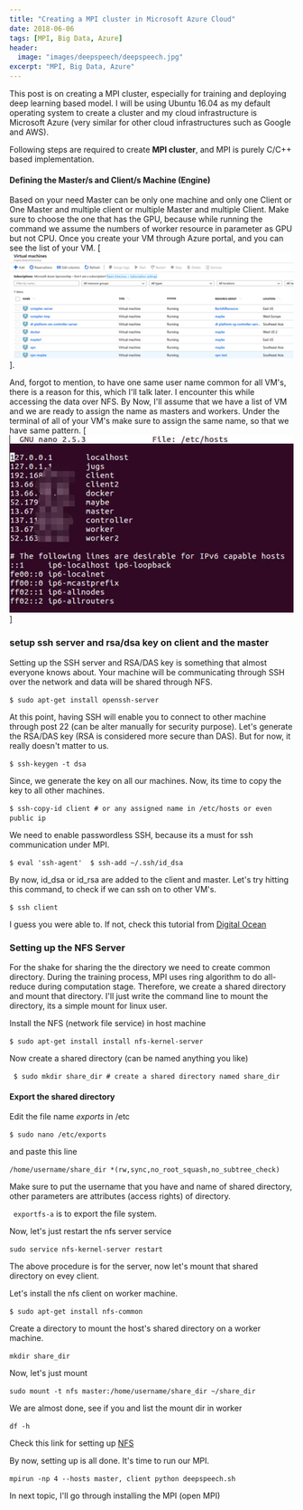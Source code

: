 ```yaml
---
title: "Creating a MPI cluster in Microsoft Azure Cloud"
date: 2018-06-06
tags: [MPI, Big Data, Azure]
header:
  image: "images/deepspeech/deepspeech.jpg"
excerpt: "MPI, Big Data, Azure"
---
```


This post is on creating a MPI cluster, especially for training and deploying deep learning based model.
I will be using Ubuntu 16.04 as my default operating system to create a cluster and my 
cloud infrastructure is Microsoft Azure (very similar for other cloud infrastructures such as Google and AWS).

Following steps are required to create **MPI cluster**, and MPI is purely C/C++ based implementation.

#### Defining the Master/s and Client/s Machine (Engine)

Based on your need Master can be only one machine and only one Client or One Master and multiple
client or multiple Master and multiple Client.
Make sure to choose the one that has the GPU, because while running the command we assume the 
numbers of worker resource in parameter as GPU but not CPU.
Once you create your VM through Azure portal, and you can see the list of your VM.
[![Azure VM's](/images/MPI/Azure.png)]. 

And, forgot to mention, to have one same user name common for
all VM's, there is a reason for this, which I'll talk later.
I encounter this while accessing the data over NFS. 
By Now, I'll assume that we have a list of VM and we are ready to assign the name as 
masters and workers. Under the terminal of all of your VM's make sure to assign 
the same name, so that we have same pattern.
[![/etc/hosts](/images/MPI/hosts.jpg)]

### setup ssh server and rsa/dsa key on client and the master

Setting up the SSH server and RSA/DAS key is something that almost everyone knows about.
Your machine will be communicating through SSH over the network and data will be shared
through NFS.

`$ sudo apt-get install openssh-server`
 
At this point, having SSH will enable you to connect to other machine through post 22 (can be alter 
manually for security purpose).
Let's generate the RSA/DAS key (RSA is considered more secure than DAS). But for now, it really
doesn't matter to us.

`$ ssh-keygen -t dsa`
 
Since, we generate the key on all our machines. Now, its time to copy the key to all other machines.

`$ ssh-copy-id client # or any assigned name in /etc/hosts or even public ip` 

We need to enable passwordless SSH, because its a must for ssh communication under MPI.

`$ eval 'ssh-agent' 
 $ ssh-add ~/.ssh/id_dsa`
 
By now, id_dsa or id_rsa are added to the client and master.
Let's try hitting this command, to check if we can ssh on to other VM's.

`$ ssh client`

I guess you were able to. If not, check this tutorial from [Digital Ocean](https://www.digitalocean.com/community/tutorials/how-to-configure-ssh-key-based-authentication-on-a-linux-server)

### Setting up the NFS Server

For the shake for sharing the the directory we need to create common directory.
During the training process, MPI uses ring algorithm to do all-reduce during computation stage.
Therefore, we create a shared directory and mount that directory.
I'll just write the command line to mount the directory, its a simple mount for linux user.

Install the NFS (network file service) in host machine

`$ sudo apt-get install install nfs-kernel-server`

Now create a shared directory (can be named anything you like) 

` $ sudo mkdir share_dir # create a shared directory named share_dir`
 
#### Export the shared directory

Edit the file name *exports* in /etc

`$ sudo nano /etc/exports`

and paste this line

`/home/username/share_dir *(rw,sync,no_root_squash,no_subtree_check)`

Make sure to put the username that you have and name of shared directory, other parameters are attributes (access rights) of directory.

` exportfs-a` is to export the file system.

Now, let's just restart the nfs server service

`sudo service nfs-kernel-server restart`

The above procedure is for the server, now let's mount that shared directory on evey client.

Let's install the nfs client on worker machine.

`$ sudo apt-get install nfs-common`

Create a directory to mount the host's shared directory on a worker machine.

`mkdir share_dir`

Now, let's just mount

`sudo mount -t nfs master:/home/username/share_dir ~/share_dir`

We are almost done, see if you and list the mount dir in worker

`df -h`

Check this link for setting up [NFS](https://www.digitalocean.com/community/tutorials/how-to-set-up-an-nfs-mount-on-ubuntu-16-04)

By now, setting up is all done. It's time to run our MPI.

`mpirun -np 4 --hosts master, client python deepspeech.sh`

In next topic, I'll go through installing the MPI (open MPI)